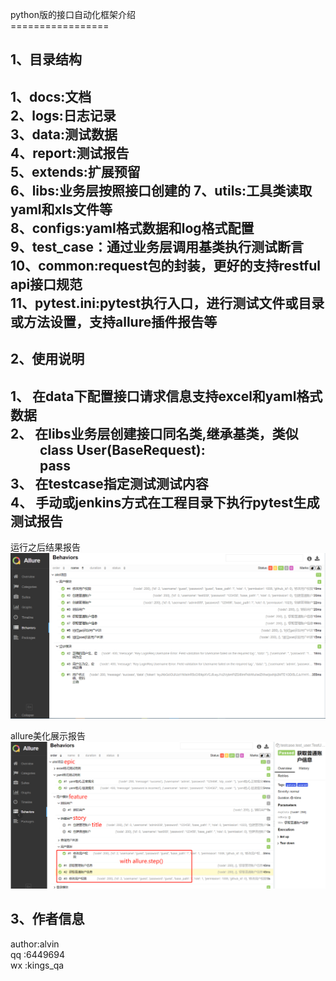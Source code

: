 
python版的接口自动化框架介绍<br>
=================<br>

1、目录结构
-----------
1、docs:文档<br>
2、logs:日志记录<br>
3、data:测试数据<br>
4、report:测试报告<br>
5、extends:扩展预留<br>
6、libs:业务层按照接口创建的
7、utils:工具类读取yaml和xls文件等<br>
8、configs:yaml格式数据和log格式配置<br>
9、test_case：通过业务层调用基类执行测试断言<br>
10、common:request包的封装，更好的支持restful api接口规范<br>
11、pytest.ini:pytest执行入口，进行测试文件或目录或方法设置，支持allure插件报告等
-----------

2、使用说明
-----------

1、 在data下配置接口请求信息支持excel和yaml格式数据<br>
2、 在libs业务层创建接口同名类,继承基类，类似<br>
    class User(BaseRequest):<br>
               pass<br>
3、 在testcase指定测试测试内容<br>
4、 手动或jenkins方式在工程目录下执行pytest生成测试报告
-----------

运行之后结果报告<br>
![img.png](docs/img.png)

allure美化展示报告<br>
![img.png](docs/allure_perfor.png)

3、作者信息
-----------
author:alvin<br>
qq    :6449694<br>
wx    :kings_qa<br>
